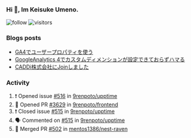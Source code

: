### Hi 👋, Im Keisuke Umeno.

<!--
**9renpoto/9renpoto** is a ✨ _special_ ✨ repository because its `README.md` (this file) appears on your GitHub profile.

Here are some ideas to get you started:

- 🔭 I’m currently working on ...
- 🌱 I’m currently learning ...
- 👯 I’m looking to collaborate on ...
- 🤔 I’m looking for help with ...
- 💬 Ask me about ...
- 📫 How to reach me: ...
- 😄 Pronouns: ...
- ⚡ Fun fact: ...
-->

![follow](https://img.shields.io/github/followers/9renpoto?label=Follow&style=social)
![visitors](https://komarev.com/ghpvc/?username=9renpoto&label=Profile%20views&color=0e75b6&style=flat)

### Blogs posts

<!-- BLOG-POST-LIST:START -->
- [GA4でユーザープロパティを使う](https://9renpoto.dev/2021/02/21/google-analytics-4-user-properties/)
- [GoogleAnalytics 4でカスタムディメンションが設定できておらずハマる](https://9renpoto.dev/2021/02/13/google-analytics-4/)
- [CADDi株式会社にJoinしました](https://9renpoto.dev/2020/12/05/join/)
<!-- BLOG-POST-LIST:END -->

### Activity

<!--START_SECTION:activity-->
1. ❗️ Opened issue [#516](https://github.com/9renpoto/upptime/issues/516) in [9renpoto/upptime](https://github.com/9renpoto/upptime)
2. 💪 Opened PR [#3629](https://github.com/9renpoto/frontend/pull/3629) in [9renpoto/frontend](https://github.com/9renpoto/frontend)
3. ❗️ Closed issue [#515](https://github.com/9renpoto/upptime/issues/515) in [9renpoto/upptime](https://github.com/9renpoto/upptime)
4. 🗣 Commented on [#515](https://github.com/9renpoto/upptime/issues/515) in [9renpoto/upptime](https://github.com/9renpoto/upptime)
5. 🎉 Merged PR [#502](https://github.com/mentos1386/nest-raven/pull/502) in [mentos1386/nest-raven](https://github.com/mentos1386/nest-raven)
<!--END_SECTION:activity-->

<!--START_SECTION:waka-->
<!--END_SECTION:waka-->

